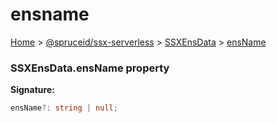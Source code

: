 # ensname

[Home](index.md) > [@spruceid/ssx-serverless](ssx-serverless.md) > [SSXEnsData](ssx-serverless.ssxensdata.md) > [ensName](ssx-serverless.ssxensdata.ensname.md)

### SSXEnsData.ensName property

**Signature:**

```typescript
ensName?: string | null;
```
